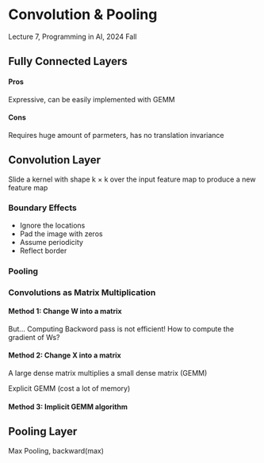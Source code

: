 # Convolution & Pooling
Lecture 7, Programming in AI, 2024 Fall

## Fully Connected Layers
#### Pros
Expressive, can be easily implemented with GEMM

#### Cons
Requires huge amount of parmeters, has no translation invariance

## Convolution Layer
Slide a kernel with shape k × k over the input feature map to produce a new feature map
### Boundary Effects
* Ignore the locations
* Pad the image with zeros
* Assume periodicity
* Reflect border

### Pooling

### Convolutions as Matrix Multiplication
#### Method 1: Change W into a matrix
But... Computing Backword pass is not efficient! How to compute the gradient of Ws?

#### Method 2: Change X into a matrix
A large dense matrix multiplies a small dense matrix (GEMM)

Explicit GEMM (cost a lot of memory)

#### Method 3: Implicit GEMM algorithm

## Pooling Layer
Max Pooling, backward(max)
